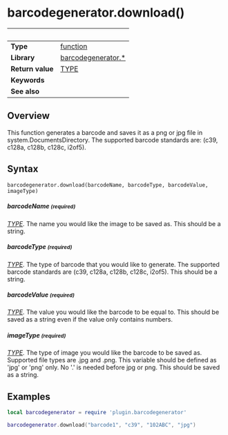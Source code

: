 # barcodegenerator.download()

|                      | &nbsp; 
| -------------------- | ---------------------------------------------------------------
| __Type__             | [function](http://docs.coronalabs.com/api/type/Function.html)
| __Library__          | [barcodegenerator.*](Readme.markdown)
| __Return value__     | [TYPE]()
| __Keywords__         | 
| __See also__         | 


## Overview

This function generates a barcode and saves it as a png or jpg file in system.DocumentsDirectory. The supported barcode standards are: (c39, c128a, c128b, c128c, i2of5).


## Syntax

	barcodegenerator.download(barcodeName, barcodeType, barcodeValue, imageType)

##### barcodeName <small>(required)</small>
_[TYPE]()._ The name you would like the image to be saved as. This should be a string.

##### barcodeType <small>(required)</small>
_[TYPE]()._ The type of barcode that you would like to generate. The supported barcode standards are (c39, c128a, c128b, c128c, i2of5). This should be a string.

##### barcodeValue <small>(required)</small>
_[TYPE]()._ The value you would like the barcode to be equal to. This should be saved as a string even if the value only contains numbers.

##### imageType <small>(required)</small>
_[TYPE]()._ The type of image you would like the barcode to be saved as. Supported file types are .jpg and .png. This variable should be defined as 'jpg' or 'png' only. No '.' is needed before jpg or png. This should be saved as a string.


## Examples

``````lua
local barcodegenerator = require 'plugin.barcodegenerator'

barcodegenerator.download("barcode1", "c39", "102ABC", "jpg")
``````
